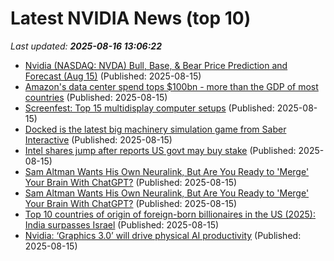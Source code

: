 # Latest NVIDIA News (top 10)
_Last updated: **2025-08-16 13:06:22**_

- [Nvidia (NASDAQ: NVDA) Bull, Base, & Bear Price Prediction and Forecast (Aug 15)](https://biztoc.com/x/57db1b96f81c4cd3) (Published: 2025-08-15)
- [Amazon's data center spend tops $100bn - more than the GDP of most countries](https://www.techradar.com/pro/amazons-data-center-spend-tops-usd100bn-more-than-the-gdp-of-most-countries) (Published: 2025-08-15)
- [Screenfest: Top 15 multidisplay computer setups](https://www.cultofmac.com/setups/best-multi-monitor-setup) (Published: 2025-08-15)
- [Docked is the latest big machinery simulation game from Saber Interactive](https://www.gamingonlinux.com/2025/08/docked-is-the-latest-big-machinery-simulation-game-from-saber-interactive/.) (Published: 2025-08-15)
- [Intel shares jump after reports US govt may buy stake](https://biztoc.com/x/249b5ea7ff946800) (Published: 2025-08-15)
- [Sam Altman Wants His Own Neuralink, But Are You Ready to 'Merge' Your Brain With ChatGPT?](https://uk.pcmag.com/ai/159591/sam-altman-wants-his-own-neuralink-but-are-you-ready-to-merge-your-brain-with-chatgpt) (Published: 2025-08-15)
- [Sam Altman Wants His Own Neuralink, But Are You Ready to 'Merge' Your Brain With ChatGPT?](https://me.pcmag.com/en/ai/31718/sam-altman-wants-his-own-neuralink-but-are-you-ready-to-merge-your-brain-with-chatgpt) (Published: 2025-08-15)
- [Top 10 countries of origin of foreign-born billionaires in the US (2025): India surpasses Israel](https://indianexpress.com/article/trending/top-10-listing/top-10-countries-of-origin-for-americas-foreign-born-billionaires-2025-10190644/) (Published: 2025-08-15)
- [Nvidia: ‘Graphics 3.0’ will drive physical AI productivity](https://www.computerworld.com/article/4040351/nvidia-graphics-3-0-will-drive-physical-ai-productivity.html) (Published: 2025-08-15)

